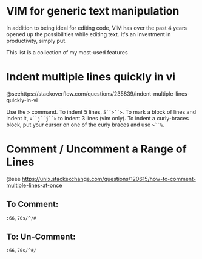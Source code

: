 VIM for generic text manipulation
======

In addition to being ideal for editing code, VIM has over the past 4 years opened up the possibilities while editing text.  It's an investment in productivity, simply put.  

This list is a collection of my most-used features

# Indent multiple lines quickly in vi
@seehttps://stackoverflow.com/questions/235839/indent-multiple-lines-quickly-in-vi

Use the `>` command. To indent 5 lines, `5``>``>`. To mark a block of lines and indent it, `V``j``j``>` to indent 3 lines (vim only). To indent a curly-braces block, put your cursor on one of the curly braces and use `>``%`.

# Comment / Uncomment a Range of Lines
@see https://unix.stackexchange.com/questions/120615/how-to-comment-multiple-lines-at-once


## To Comment:
`:66,70s/^/#`

## To: Un-Comment:
`:66,70s/^#/`